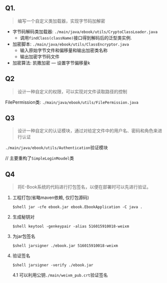## Q1. 

> 编写一个自定义类加载器，实现字节码加解密

- 字节码解码类加载器: ``./main/java/ebook/utils/CryptoClassLoader.java``
  - 调用``findClass(className)``接口得到解码后的泛型类实例.
- 加密脚本: ``./main/java/ebook/utils/ClassEncryptor.java``
  - 输入原始字节文件和偏移量和输出加密类名称
  - 输出加密字节码文件
- 加密算法: 凯撒加密 — 设置字节偏移量k

## Q2

> 设计一种自定义的权限，可以实现对文件读取路径的控制

FilePermission类: ``./main/java/ebook/utils/FilePermission.java``

## Q3

> 设计一种自定义的认证模块，通过对给定文件中的用户名、密码和角色来进行认证

 ``./main/java/ebook/utils/Authentication``验证模块

// 主要重构了``SimpleLoginMoudel``类

## Q4

> 将E-Book系统的代码进行打包签名，以便在部署时可以先进行验证。

1. 工程打包(省略maven依赖, 仅打包源码)

   ```shell
   $shell jar -cfe ebook.jar ebook.EbookApplication -C java .
   ```

2. 生成秘钥对

   ```shell
   $shell keytool -genkeypair -alias 516015910018-weixm 
   ```

3. 为jar包签名

   ```shell
   $shell jarsigner ./ebook.jar 516015910018-weixm
   ```

4. 验证签名

   ```shell
   $shell jarsigner -verify ./ebook.jar
   ```

   4.1 可以利用公钥``./main/weixm_pub.crt``验证签名
